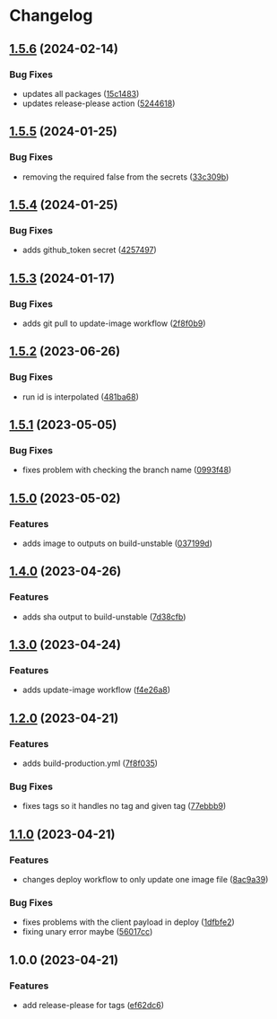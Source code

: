 # Changelog

## [1.5.6](https://github.com/mlibrary/platform-engineering-workflows/compare/v1.5.5...v1.5.6) (2024-02-14)


### Bug Fixes

* updates all packages ([15c1483](https://github.com/mlibrary/platform-engineering-workflows/commit/15c148353eeb951fe62ab1e12d37c08fa9ca8e8f))
* updates release-please action ([5244618](https://github.com/mlibrary/platform-engineering-workflows/commit/5244618c5c21390402a9cbd29c37edeb48c6b341))

## [1.5.5](https://github.com/mlibrary/platform-engineering-workflows/compare/v1.5.4...v1.5.5) (2024-01-25)


### Bug Fixes

* removing the required false from the secrets ([33c309b](https://github.com/mlibrary/platform-engineering-workflows/commit/33c309beb61a916ce4b7fe0460dd82d9cef4e5a3))

## [1.5.4](https://github.com/mlibrary/platform-engineering-workflows/compare/v1.5.3...v1.5.4) (2024-01-25)


### Bug Fixes

* adds github_token secret ([4257497](https://github.com/mlibrary/platform-engineering-workflows/commit/425749761cb1915364d63d745e739c446b0512a2))

## [1.5.3](https://github.com/mlibrary/platform-engineering-workflows/compare/v1.5.2...v1.5.3) (2024-01-17)


### Bug Fixes

* adds git pull to update-image workflow ([2f8f0b9](https://github.com/mlibrary/platform-engineering-workflows/commit/2f8f0b92bc5579c3771b288a7ffdc2fa1bb207ee))

## [1.5.2](https://github.com/mlibrary/platform-engineering-workflows/compare/v1.5.1...v1.5.2) (2023-06-26)


### Bug Fixes

* run id is interpolated ([481ba68](https://github.com/mlibrary/platform-engineering-workflows/commit/481ba6850e19c01fce428591769b19bc8d462917))

## [1.5.1](https://github.com/mlibrary/platform-engineering-workflows/compare/v1.5.0...v1.5.1) (2023-05-05)


### Bug Fixes

* fixes problem with checking the branch name ([0993f48](https://github.com/mlibrary/platform-engineering-workflows/commit/0993f482e3a95d066ab03eea19a27de35be5c542))

## [1.5.0](https://github.com/mlibrary/platform-engineering-workflows/compare/v1.4.0...v1.5.0) (2023-05-02)


### Features

* adds image to outputs on build-unstable ([037199d](https://github.com/mlibrary/platform-engineering-workflows/commit/037199df66c0d2d2d741699a3a093d58d8de120b))

## [1.4.0](https://github.com/mlibrary/platform-engineering-workflows/compare/v1.3.0...v1.4.0) (2023-04-26)


### Features

* adds sha output to build-unstable ([7d38cfb](https://github.com/mlibrary/platform-engineering-workflows/commit/7d38cfb669e5a4e0626b394a77ecca21121481cb))

## [1.3.0](https://github.com/mlibrary/platform-engineering-workflows/compare/v1.2.0...v1.3.0) (2023-04-24)


### Features

* adds update-image workflow ([f4e26a8](https://github.com/mlibrary/platform-engineering-workflows/commit/f4e26a8ece18c7dbcd650da58c9a5f169c26be0c))

## [1.2.0](https://github.com/mlibrary/platform-engineering-workflows/compare/v1.1.0...v1.2.0) (2023-04-21)


### Features

* adds build-production.yml ([7f8f035](https://github.com/mlibrary/platform-engineering-workflows/commit/7f8f0354d999e8da68e44bc74c13a0d782014010))


### Bug Fixes

* fixes tags so it handles no tag and given tag ([77ebbb9](https://github.com/mlibrary/platform-engineering-workflows/commit/77ebbb92bde911cf301bb993e0c334c490ddbfb8))

## [1.1.0](https://github.com/mlibrary/platform-engineering-workflows/compare/v1.0.0...v1.1.0) (2023-04-21)


### Features

* changes deploy workflow to only update one image file ([8ac9a39](https://github.com/mlibrary/platform-engineering-workflows/commit/8ac9a39196dd366a7fefbced3b9436b941939310))


### Bug Fixes

* fixes problems with the client payload in deploy ([1dfbfe2](https://github.com/mlibrary/platform-engineering-workflows/commit/1dfbfe28dabb2fdb5b1fdaec5e3bb84e1b19aa62))
* fixing unary error maybe ([56017cc](https://github.com/mlibrary/platform-engineering-workflows/commit/56017cc490603bb214937ad47bde6ed75ffb91bd))

## 1.0.0 (2023-04-21)


### Features

* add release-please for tags ([ef62dc6](https://github.com/mlibrary/platform-engineering-workflows/commit/ef62dc654c806a08d9530c9347e8cb45179233f0))
